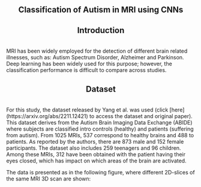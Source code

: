 <h2 align="center">Classification of Autism in MRI using CNNs</h2>

<h2 align="center">Introduction</h2>
<br>
MRI has been widely employed for the detection of different brain related illnesses, such as: Autism Spectrum Disorder, Alzheimer and Parkinson. Deep learning has been widely used for this purpose; however, the classification performance is difficult to compare across studies.
<br>
<h2 align="center">Dataset</h2>
<br>
For this study, the dataset released by Yang et al. was used (click [here](https://arxiv.org/abs/2211.12421) to access the dataset and original paper). This dataset derives from the Autism Brain Imaging Data Exchange (ABIDE) where subjects are classified intro controls (healthy) and patients (suffering from autism). From 1025 MRIs, 537 correspond to healthy brains and 488 to patients. As reported by the authors, there are 873 male and 152 female participants. The dataset also includes 259 teenagers and 96 children. Among these MRIs, 312 have been obtained with the patient having their eyes closed, which has impact on which areas of the brain are activated.

The data is presented as in the following figure, where different 2D-slices of the same MRI 3D scan are shown:

[](https://github.com/romaniegaa/Portfolio/blob/main/images/brains.png)
<br>
